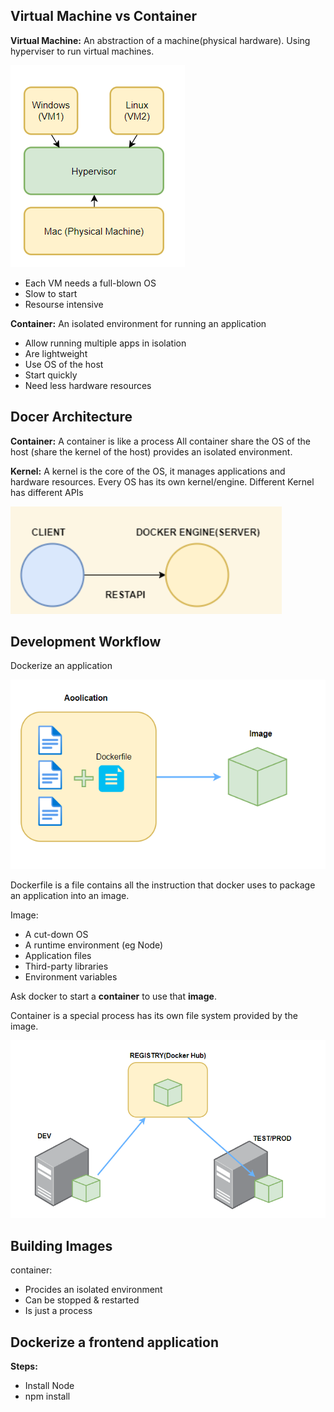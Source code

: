 ## Virtual Machine vs Container

**Virtual Machine:** An abstraction of a machine(physical hardware). Using hyperviser to run virtual machines.

![1694196763060](image/notes/1694196763060.png)

* Each VM needs a full-blown OS
* Slow to start
* Resourse intensive

**Container:** An isolated environment for running an application

* Allow running multiple apps in isolation
* Are lightweight
* Use OS of the host
* Start quickly
* Need less hardware resources

## Docer Architecture

**Container:**
A container is like a process
All container share the OS of the host (share the kernel of the host)
provides an isolated environment.

**Kernel:**
A kernel is the core of the OS, it manages applications and hardware resources.
Every OS has its own kernel/engine. Different Kernel has different APIs

![1694196113124](image/notes/1694196113124.png)

## Development Workflow

Dockerize an application

![1694197982572](image/notes/1694197982572.png)

Dockerfile is a file contains all the instruction that docker uses to package an application into an image.

Image:

* A cut-down OS
* A runtime environment (eg Node)
* Application files
* Third-party libraries
* Environment variables

Ask docker to start a **container** to use that **image**.

Container is a special process has its own file system provided by the image.

![1694199409529](image/notes/1694199409529.png)

## Building Images

container:

* Procides an isolated environment
* Can be stopped & restarted
* Is just a process

## Dockerize a frontend application

**Steps:**

* Install Node
* npm install
